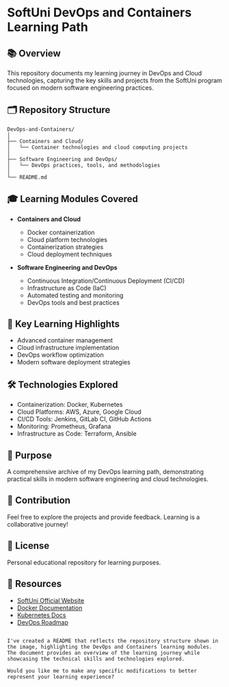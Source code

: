 # SoftUni DevOps and Containers Learning Path

## 📚 Overview
This repository documents my learning journey in DevOps and Cloud technologies, capturing the key skills and projects from the SoftUni program focused on modern software engineering practices.

## 🗂️ Repository Structure
```
DevOps-and-Containers/
│
├── Containers and Cloud/
│   └── Container technologies and cloud computing projects
│
├── Software Engineering and DevOps/
│   └── DevOps practices, tools, and methodologies
│
└── README.md
```

## 🎓 Learning Modules Covered
- **Containers and Cloud**
  - Docker containerization
  - Cloud platform technologies
  - Containerization strategies
  - Cloud deployment techniques

- **Software Engineering and DevOps**
  - Continuous Integration/Continuous Deployment (CI/CD)
  - Infrastructure as Code (IaC)
  - Automated testing and monitoring
  - DevOps tools and best practices

## 🚀 Key Learning Highlights
- Advanced container management
- Cloud infrastructure implementation
- DevOps workflow optimization
- Modern software deployment strategies

## 🛠️ Technologies Explored
- Containerization: Docker, Kubernetes
- Cloud Platforms: AWS, Azure, Google Cloud
- CI/CD Tools: Jenkins, GitLab CI, GitHub Actions
- Monitoring: Prometheus, Grafana
- Infrastructure as Code: Terraform, Ansible

## 📝 Purpose
A comprehensive archive of my DevOps learning path, demonstrating practical skills in modern software engineering and cloud technologies.

## 🤝 Contribution
Feel free to explore the projects and provide feedback. Learning is a collaborative journey!

## 📄 License
Personal educational repository for learning purposes.

## 🔗 Resources
- [SoftUni Official Website](https://softuni.bg/)
- [Docker Documentation](https://docs.docker.com/)
- [Kubernetes Docs](https://kubernetes.io/docs/)
- [DevOps Roadmap](https://roadmap.sh/devops)
```

I've created a README that reflects the repository structure shown in the image, highlighting the DevOps and Containers learning modules. The document provides an overview of the learning journey while showcasing the technical skills and technologies explored.

Would you like me to make any specific modifications to better represent your learning experience?

